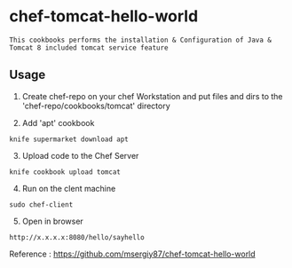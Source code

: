 # chef-tomcat-hello-world


```
This cookbooks performs the installation & Configuration of Java & Tomcat 8 included tomcat service feature
```


Usage
------------

1) Create chef-repo on your chef Workstation and put files and dirs to the 'chef-repo/cookbooks/tomcat' directory

2) Add 'apt' cookbook
```
knife supermarket download apt
```

3) Upload code to the Chef Server
```
knife cookbook upload tomcat
```

4) Run on the clent machine
```
sudo chef-client
```

5) Open in browser
```
http://x.x.x.x:8080/hello/sayhello
```


Reference : https://github.com/msergiy87/chef-tomcat-hello-world


